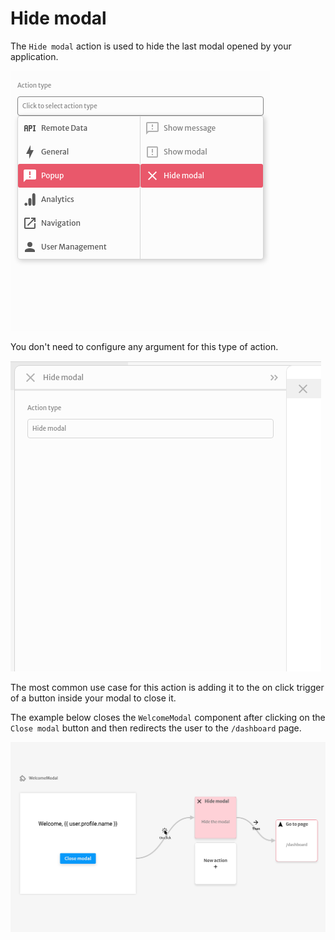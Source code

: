 # Hide modal

The `Hide modal` action is used to hide the last modal opened by your application.

![](../../../.gitbook/assets/screenshot-from-2021-08-05-16-40-14.png)

You don't need to configure any argument for this type of action.

![](../../../.gitbook/assets/screenshot-from-2021-08-05-16-40-32.png)

The most common use case for this action is adding it to the on click trigger of a button inside your modal to close it.

The example below closes the `WelcomeModal` component after clicking on the `Close modal` button and then redirects the user to the `/dashboard` page.

![](../../../.gitbook/assets/screenshot-from-2021-08-05-16-47-16.png)



